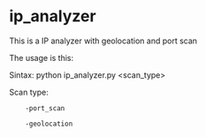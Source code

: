 # ip_analyzer
This is a IP analyzer with geolocation and port scan

The usage is this: 

Sintax: python ip_analyzer.py <ip> <scan_type>
  
Scan type:
  
		-port_scan

		-geolocation
